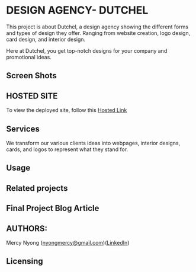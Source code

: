# DESIGN AGENCY- DUTCHEL
This project is about Dutchel, a design agency showing the different forms and types of design they offer.
Ranging from website creation, logo design, card design, and interior design.

Here at Dutchel, you get top-notch designs for your company and promotional ideas.

## Screen Shots

## HOSTED SITE
To view the deployed site, follow this <a href="https://nyongmercy.github.io/Dutchel_Agency/">Hosted Link</a>

## Services
We transform our various clients ideas into webpages, interior designs, cards, and logos to represent what they stand for.

## Usage

## Related projects

## Final Project Blog Article

## AUTHORS:
Mercy Nyong (nyongmercy@gmail.com)(<a href="https://www.linkedin.com/in/mercy-nyong/">LinkedIn</a>)

## Licensing
